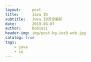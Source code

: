 ```yaml
---
layout:     post
title:      Java IO
subtitle:   Java IO流全解析
date:       2019-04-07
author:     Dabiezi
header-img: img/post-bg-ios9-web.jpg
catalog: true
tags:
    - java
    - io
---
```

